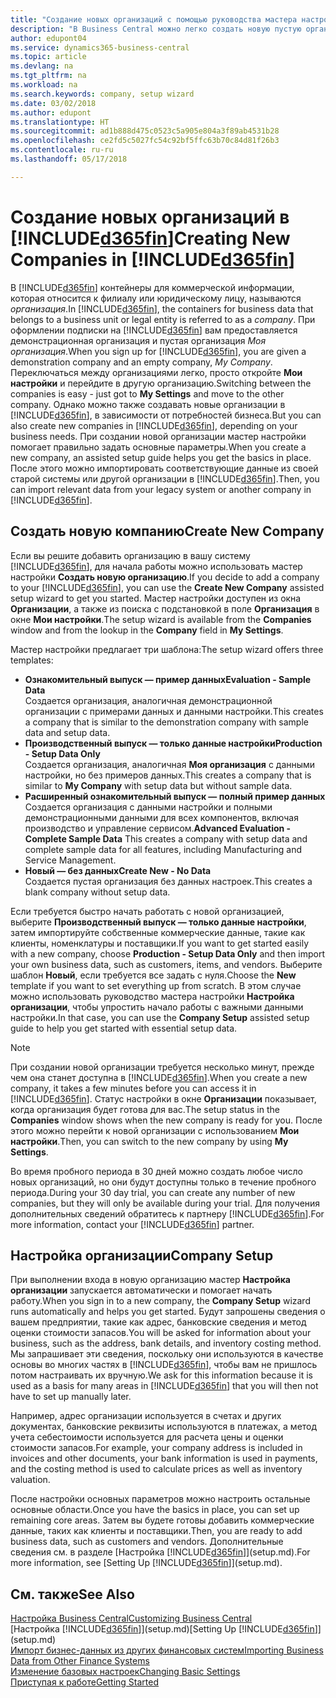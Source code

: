 ```yaml
---
title: "Создание новых организаций с помощью руководства мастера настройки | Microsoft Docs"
description: "В Business Central можно легко создать новую пустую организацию. Руководство мастера настройки помогает выполнить требуемые шаги, а также можно импортировать существующие коммерческие данные."
author: edupont04
ms.service: dynamics365-business-central
ms.topic: article
ms.devlang: na
ms.tgt_pltfrm: na
ms.workload: na
ms.search.keywords: company, setup wizard
ms.date: 03/02/2018
ms.author: edupont
ms.translationtype: HT
ms.sourcegitcommit: ad1b888d475c0523c5a905e804a3f89ab4531b28
ms.openlocfilehash: ce2fd5c5027fc54c92bf5ffc63b70c84d81f26b3
ms.contentlocale: ru-ru
ms.lasthandoff: 05/17/2018

---
```

# <a name="creating-new-companies-in-included365finincludesd365finmdmd"></a><span data-ttu-id="1dc39-104">Создание новых организаций в [!INCLUDE[d365fin](includes/d365fin_md.md)]</span><span class="sxs-lookup"><span data-stu-id="1dc39-104">Creating New Companies in [!INCLUDE[d365fin](includes/d365fin_md.md)]</span></span>
<span data-ttu-id="1dc39-105">В [!INCLUDE[d365fin](includes/d365fin_md.md)] контейнеры для коммерческой информации, которая относится к филиалу или юридическому лицу, называются *организация*.</span><span class="sxs-lookup"><span data-stu-id="1dc39-105">In [!INCLUDE[d365fin](includes/d365fin_md.md)], the containers for business data that belongs to a business unit or legal entity is referred to as a *company*.</span></span> <span data-ttu-id="1dc39-106">При оформлении подписки на [!INCLUDE[d365fin](includes/d365fin_md.md)] вам предоставляется демонстрационная организация и пустая организация *Моя организация*.</span><span class="sxs-lookup"><span data-stu-id="1dc39-106">When you sign up for [!INCLUDE[d365fin](includes/d365fin_md.md)], you are given a demonstration company and an empty company, *My Company*.</span></span> <span data-ttu-id="1dc39-107">Переключаться между организациями легко, просто откройте **Мои настройки** и перейдите в другую организацию.</span><span class="sxs-lookup"><span data-stu-id="1dc39-107">Switching between the companies is easy - just got to **My Settings** and move to the other company.</span></span> <span data-ttu-id="1dc39-108">Однако можно также создавать новые организации в [!INCLUDE[d365fin](includes/d365fin_md.md)], в зависимости от потребностей бизнеса.</span><span class="sxs-lookup"><span data-stu-id="1dc39-108">But you can also create new companies in [!INCLUDE[d365fin](includes/d365fin_md.md)], depending on your business needs.</span></span> <span data-ttu-id="1dc39-109">При создании новой организации мастер настройки помогает правильно задать основные параметры.</span><span class="sxs-lookup"><span data-stu-id="1dc39-109">When you create a new company, an assisted setup guide helps you get the basics in place.</span></span> <span data-ttu-id="1dc39-110">После этого можно импортировать соответствующие данные из своей старой системы или другой организации в [!INCLUDE[d365fin](includes/d365fin_md.md)].</span><span class="sxs-lookup"><span data-stu-id="1dc39-110">Then, you can import relevant data from your legacy system or another company in [!INCLUDE[d365fin](includes/d365fin_md.md)].</span></span>  

## <a name="create-new-company"></a><span data-ttu-id="1dc39-111">Создать новую компанию</span><span class="sxs-lookup"><span data-stu-id="1dc39-111">Create New Company</span></span>
<span data-ttu-id="1dc39-112">Если вы решите добавить организацию в вашу систему [!INCLUDE[d365fin](includes/d365fin_md.md)], для начала работы можно использовать мастер настройки **Создать новую организацию**.</span><span class="sxs-lookup"><span data-stu-id="1dc39-112">If you decide to add a company to your [!INCLUDE[d365fin](includes/d365fin_md.md)], you can use the **Create New Company** assisted setup wizard to get you started.</span></span> <span data-ttu-id="1dc39-113">Мастер настройки доступен из окна **Организации**, а также из поиска с подстановкой в поле **Организация** в окне **Мои настройки**.</span><span class="sxs-lookup"><span data-stu-id="1dc39-113">The setup wizard is available from the **Companies** window and from the lookup in the **Company** field in **My Settings**.</span></span>  

<span data-ttu-id="1dc39-114">Мастер настройки предлагает три шаблона:</span><span class="sxs-lookup"><span data-stu-id="1dc39-114">The setup wizard offers three templates:</span></span>

-   <span data-ttu-id="1dc39-115">**Ознакомительный выпуск — пример данных**</span><span class="sxs-lookup"><span data-stu-id="1dc39-115">**Evaluation - Sample Data**</span></span>  
    <span data-ttu-id="1dc39-116">Создается организация, аналогичная демонстрационной организации с примерами данных и данными настройки.</span><span class="sxs-lookup"><span data-stu-id="1dc39-116">This creates a company that is similar to the demonstration company with sample data and setup data.</span></span>  
-   <span data-ttu-id="1dc39-117">**Производственный выпуск — только данные настройки**</span><span class="sxs-lookup"><span data-stu-id="1dc39-117">**Production - Setup Data Only**</span></span>  
    <span data-ttu-id="1dc39-118">Создается организация, аналогичная **Моя организация** с данными настройки, но без примеров данных.</span><span class="sxs-lookup"><span data-stu-id="1dc39-118">This creates a company that is similar to **My Company** with setup data but without sample data.</span></span>
-   <span data-ttu-id="1dc39-119">**Расширенный ознакомительный выпуск — полный пример данных** Создается организация с данными настройки и полными демонстрационными данными для всех компонентов, включая производство и управление сервисом.</span><span class="sxs-lookup"><span data-stu-id="1dc39-119">**Advanced Evaluation - Complete Sample Data** This creates a company with setup data and complete sample data for all features, including Manufacturing and Service Management.</span></span>
-   <span data-ttu-id="1dc39-120">**Новый — без данных**</span><span class="sxs-lookup"><span data-stu-id="1dc39-120">**Create New - No Data**</span></span>  
    <span data-ttu-id="1dc39-121">Создается пустая организация без данных настроек.</span><span class="sxs-lookup"><span data-stu-id="1dc39-121">This creates a blank company without setup data.</span></span>  

<span data-ttu-id="1dc39-122">Если требуется быстро начать работать с новой организацией, выберите **Производственный выпуск — только данные настройки**, затем импортируйте собственные коммерческие данные, такие как клиенты, номенклатуры и поставщики.</span><span class="sxs-lookup"><span data-stu-id="1dc39-122">If you want to get started easily with a new company, choose **Production - Setup Data Only** and then import your own business data, such as customers, items, and vendors.</span></span> <span data-ttu-id="1dc39-123">Выберите шаблон **Новый**, если требуется все задать с нуля.</span><span class="sxs-lookup"><span data-stu-id="1dc39-123">Choose the **New** template if you want to set everything up from scratch.</span></span> <span data-ttu-id="1dc39-124">В этом случае можно использовать руководство мастера настройки **Настройка организации**, чтобы упростить начало работы с важными данными настройки.</span><span class="sxs-lookup"><span data-stu-id="1dc39-124">In that case, you can use the **Company Setup** assisted setup guide to help you get started with essential setup data.</span></span>  

> [!NOTE]  
>   <span data-ttu-id="1dc39-125">При создании новой организации требуется несколько минут, прежде чем она станет доступна в [!INCLUDE[d365fin](includes/d365fin_md.md)].</span><span class="sxs-lookup"><span data-stu-id="1dc39-125">When you create a new company, it takes a few minutes before you can access it in [!INCLUDE[d365fin](includes/d365fin_md.md)].</span></span> <span data-ttu-id="1dc39-126">Статус настройки в окне **Организации** показывает, когда организация будет готова для вас.</span><span class="sxs-lookup"><span data-stu-id="1dc39-126">The setup status in the **Companies** window shows when the new company is ready for you.</span></span> <span data-ttu-id="1dc39-127">После этого можно перейти к новой организации с использованием **Мои настройки**.</span><span class="sxs-lookup"><span data-stu-id="1dc39-127">Then, you can switch to the new company by using **My Settings**.</span></span>  

<span data-ttu-id="1dc39-128">Во время пробного периода в 30 дней можно создать любое число новых организаций, но они будут доступны только в течение пробного периода.</span><span class="sxs-lookup"><span data-stu-id="1dc39-128">During your 30 day trial, you can create any number of new companies, but they will only be available during your trial.</span></span> <span data-ttu-id="1dc39-129">Для получения дополнительных сведений обратитесь к партнеру [!INCLUDE[d365fin](includes/d365fin_md.md)].</span><span class="sxs-lookup"><span data-stu-id="1dc39-129">For more information, contact your [!INCLUDE[d365fin](includes/d365fin_md.md)] partner.</span></span>  

## <a name="company-setup"></a><span data-ttu-id="1dc39-130">Настройка организации</span><span class="sxs-lookup"><span data-stu-id="1dc39-130">Company Setup</span></span>
<span data-ttu-id="1dc39-131">При выполнении входа в новую организацию мастер **Настройка организации** запускается автоматически и помогает начать работу.</span><span class="sxs-lookup"><span data-stu-id="1dc39-131">When you sign in to a new company, the **Company Setup** wizard runs automatically and helps you get started.</span></span> <span data-ttu-id="1dc39-132">Будут запрошены сведения о вашем предприятии, такие как адрес, банковские сведения и метод оценки стоимости запасов.</span><span class="sxs-lookup"><span data-stu-id="1dc39-132">You will be asked for information about your business, such as the address, bank details, and inventory costing method.</span></span> <span data-ttu-id="1dc39-133">Мы запрашивает эти сведения, поскольку они используются в качестве основы во многих частях в [!INCLUDE[d365fin](includes/d365fin_md.md)], чтобы вам не пришлось потом настраивать их вручную.</span><span class="sxs-lookup"><span data-stu-id="1dc39-133">We ask for this information because it is used as a basis for many areas in [!INCLUDE[d365fin](includes/d365fin_md.md)] that you will then not have to set up manually later.</span></span>  

<span data-ttu-id="1dc39-134">Например, адрес организации используется в счетах и других документах, банковские реквизиты используются в платежах, а метод учета себестоимости используется для расчета цены и оценки стоимости запасов.</span><span class="sxs-lookup"><span data-stu-id="1dc39-134">For example, your company address is included in invoices and other documents, your bank information is used in payments, and the costing method is used to calculate prices as well as inventory valuation.</span></span>  

<span data-ttu-id="1dc39-135">После настройки основных параметров можно настроить остальные основные области.</span><span class="sxs-lookup"><span data-stu-id="1dc39-135">Once you have the basics in place, you can set up remaining core areas.</span></span> <span data-ttu-id="1dc39-136">Затем вы будете готовы добавить коммерческие данные, таких как клиенты и поставщики.</span><span class="sxs-lookup"><span data-stu-id="1dc39-136">Then, you are ready to add business data, such as customers and vendors.</span></span> <span data-ttu-id="1dc39-137">Дополнительные сведения см. в разделе [Настройка [!INCLUDE[d365fin](includes/d365fin_md.md)]](setup.md).</span><span class="sxs-lookup"><span data-stu-id="1dc39-137">For more information, see [Setting Up [!INCLUDE[d365fin](includes/d365fin_md.md)]](setup.md).</span></span>  

## <a name="see-also"></a><span data-ttu-id="1dc39-138">См. также</span><span class="sxs-lookup"><span data-stu-id="1dc39-138">See Also</span></span>
[<span data-ttu-id="1dc39-139">Настройка Business Central</span><span class="sxs-lookup"><span data-stu-id="1dc39-139">Customizing Business Central</span></span>](ui-customizing-overview.md)  
<span data-ttu-id="1dc39-140">[Настройка [!INCLUDE[d365fin](includes/d365fin_md.md)]](setup.md)</span><span class="sxs-lookup"><span data-stu-id="1dc39-140">[Setting Up [!INCLUDE[d365fin](includes/d365fin_md.md)]](setup.md)</span></span>  
[<span data-ttu-id="1dc39-141">Импорт бизнес-данных из других финансовых систем</span><span class="sxs-lookup"><span data-stu-id="1dc39-141">Importing Business Data from Other Finance Systems</span></span>](across-import-data-configuration-packages.md)  
[<span data-ttu-id="1dc39-142">Изменение базовых настроек</span><span class="sxs-lookup"><span data-stu-id="1dc39-142">Changing Basic Settings</span></span>](ui-change-basic-settings.md)  
[<span data-ttu-id="1dc39-143">Приступая к работе</span><span class="sxs-lookup"><span data-stu-id="1dc39-143">Getting Started</span></span>](product-get-started.md)  

